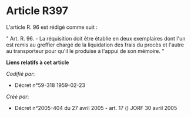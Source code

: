 # Article R397

L'article R. 96 est rédigé comme suit :

" Art. R. 96. - La réquisition doit être établie en deux exemplaires dont l'un est remis au greffier chargé de la liquidation
des frais du procès et l'autre au transporteur pour qu'il le produise à l'appui de son mémoire. "

**Liens relatifs à cet article**

_Codifié par_:

  - Décret n°59-318 1959-02-23

_Créé par_:

  - Décret n°2005-404 du 27 avril 2005 - art. 17 () JORF 30 avril 2005
